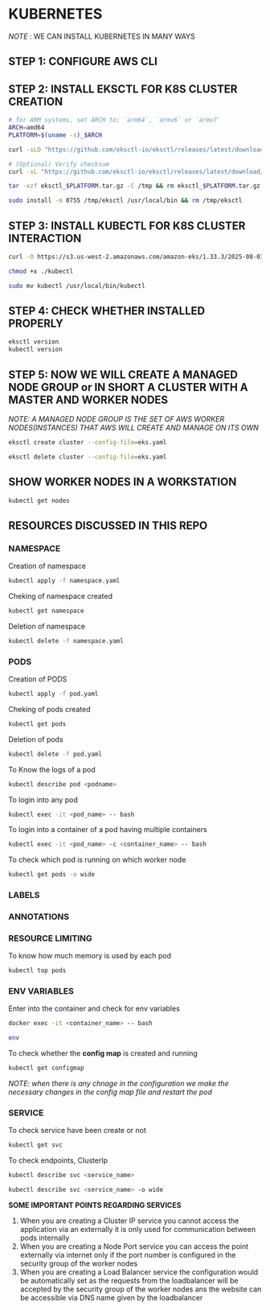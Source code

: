 # KUBERNETES

*NOTE* : WE CAN INSTALL KUBERNETES IN MANY WAYS 

## STEP 1: CONFIGURE AWS CLI
## STEP 2: INSTALL EKSCTL FOR K8S CLUSTER CREATION

```bash
# for ARM systems, set ARCH to: `arm64`, `armv6` or `armv7`
ARCH=amd64
PLATFORM=$(uname -s)_$ARCH

curl -sLO "https://github.com/eksctl-io/eksctl/releases/latest/download/eksctl_$PLATFORM.tar.gz"

# (Optional) Verify checksum
curl -sL "https://github.com/eksctl-io/eksctl/releases/latest/download/eksctl_checksums.txt" | grep $PLATFORM | sha256sum --check

tar -xzf eksctl_$PLATFORM.tar.gz -C /tmp && rm eksctl_$PLATFORM.tar.gz

sudo install -m 0755 /tmp/eksctl /usr/local/bin && rm /tmp/eksctl
```
## STEP 3: INSTALL KUBECTL FOR K8S CLUSTER INTERACTION

```bash
curl -O https://s3.us-west-2.amazonaws.com/amazon-eks/1.33.3/2025-08-03/bin/linux/amd64/kubectl
```
```bash
chmod +x ./kubectl
```
```bash
sudo mv kubectl /usr/local/bin/kubectl
```

## STEP 4: CHECK WHETHER INSTALLED PROPERLY
```bash
eksctl version
kubectl version
```
## STEP 5: NOW WE WILL CREATE A MANAGED NODE GROUP or IN SHORT A CLUSTER WITH A MASTER AND WORKER NODES

*NOTE: A MANAGED NODE GROUP IS THE SET OF AWS WORKER NODES(INSTANCES) THAT AWS WILL CREATE AND MANAGE ON ITS OWN*
```bash
eksctl create cluster --config-file=eks.yaml
```
```bash
eksctl delete cluster --config-file=eks.yaml
```

## SHOW WORKER NODES IN A WORKSTATION

```bash
kubectl get nodes
```

## RESOURCES DISCUSSED IN THIS REPO

### NAMESPACE

Creation of namespace 
```bash
kubectl apply -f namespace.yaml
```

Cheking of namespace created 
```bash
kubectl get namespace
```

Deletion of namespace 
```bash
kubectl delete -f namespace.yaml
```

### PODS

Creation of PODS
```bash
kubectl apply -f pod.yaml
```

Cheking of pods created 
```bash
kubectl get pods
```

Deletion of pods 
```bash
kubectl delete -f pod.yaml
```

To Know the logs of a pod
```bash
kubectl describe pod <podname>
```

To login into any pod 
```bash
kubectl exec -it <pod_name> -- bash
```

To login into a container of a pod having multiple containers
```bash
kubectl exec -it <pod_name> -c <container_name> -- bash
```

To check which pod is running on which worker node
```bash
kubectl get pods -o wide
```
### LABELS

### ANNOTATIONS

### RESOURCE LIMITING

To know how much memory is used by each pod
```bash
kubectl top pods
```

### ENV VARIABLES

Enter into the container and check for env variables

```bash
docker exec -it <container_name> -- bash
```
```bash
env
```

To check whether the **config map** is created and running

```bash
kubectl get configmap
```

*NOTE: when there is any chnage in the configuration we make the necessary changes in the config map file and restart the pod*


### SERVICE

To check service have been create or not
```bash
kubectl get svc
```

To check endpoints, ClusterIp
```bash
kubectl describe svc <service_name> 
```
```bash
kubectl describe svc <service_name> -o wide
```
**SOME IMPORTANT POINTS REGARDING SERVICES**
1. When you are creating a Cluster IP service you cannot access the application via an externally it is only used for communication between pods internally
2. When you are creating a Node Port service you can access the point externally via internet only if the port number is configured in the security group of the worker nodes
3. When you are creating a Load Balancer service the configuration would be automatically set as the requests from the loadbalancer will be accepted by the security group of the worker nodes ans the website can be accessible via DNS name given by the loadbalancer 
